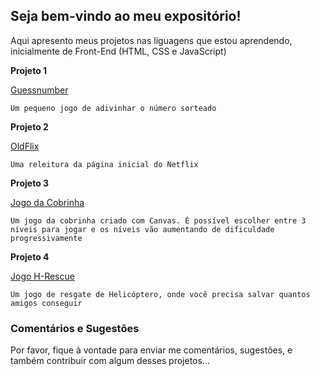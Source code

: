 ## Seja bem-vindo ao meu expositório!

Aqui apresento meus projetos nas liguagens que estou aprendendo, inicialmente de Front-End (HTML, CSS e JavaScript)

**Projeto 1**

[Guessnumber](https://lgonlineworker.github.io/guessnumber/)

`Um pequeno jogo de adivinhar o número sorteado`

**Projeto 2**

[OldFlix](https://lgonlineworker.github.io/OldFlix/)

`Uma releitura da página inicial do Netflix`

**Projeto 3**

[Jogo da Cobrinha](https://lgonlineworker.github.io/snakegame/)

`Um jogo da cobrinha criado com Canvas. É possível escolher entre 3 níveis para jogar e os níveis vão aumentando de dificuldade progressivamente `

**Projeto 4**

[Jogo H-Rescue](https://lgonlineworker.github.io/H-Rescue/)

`Um jogo de resgate de Helicóptero, onde você precisa salvar quantos amigos conseguir`


### Comentários e Sugestões

Por favor, fique à vontade para enviar me comentários, sugestões, e também contribuir com algum desses projetos...
